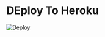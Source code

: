 # DEploy To Heroku
[![Deploy](https://www.herokucdn.com/deploy/button.svg)](https://heroku.com/deploy)
